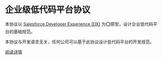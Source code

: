 # 企业级低代码平台协议

本协议以 [Salesforce Developer Experience (DX)](https://developer.salesforce.com/developer-centers/developer-experience) 为⭕原型，设计企业低代码平台的基础规范。

本协议与开发语言无关，任何公司可以基于此协议设计低代码平台的开发规范。

[阅读详情](./src/pages/docs/)